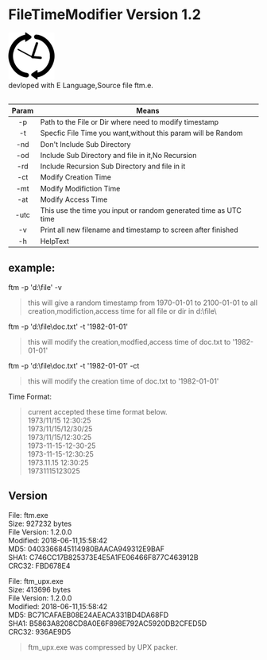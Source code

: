 # FileTimeModifier Version 1.2
![ICON](https://github.com/Arryboom/FTM/blob/master/clock_93.613766730402px_1159590.png)  
devloped with E Language,Source file ftm.e.
## 
|     Param      | Means                                       |
| :----------: | ---------------------------------------- |
|   -p   | Path to the File or Dir where need to modify timestamp  |
| -t | Specfic File Time you want,without this param will be Random |
| -nd | Don't Include Sub Directory |
| -od | Include Sub Directory and file in it,No Recursion |
| -rd | Include Recursion Sub Directory and file in it    |
| -ct | Modify Creation Time |
| -mt | Modify Modifiction Time |
| -at | Modify Access Time  |
| -utc | This use the time you input or random generated time as UTC time |
| -v | Print all new filename and timestamp to screen after finished  |
| -h | HelpText  |
## 
## example:
ftm -p 'd:\file\' -v


> this will give a random timestamp from 1970-01-01 to 2100-01-01
 to all creation,modifiction,access time for all file or dir in d:\file\
 
ftm -p 'd:\file\doc.txt' -t '1982-01-01' 
> this will modify the creation,modfied,access time of doc.txt to 
 '1982-01-01'
 
ftm -p 'd:\file\doc.txt' -t '1982-01-01' -ct 
> this will modify the creation time of doc.txt to '1982-01-01'

Time Format:
>current accepted these time format below.  
1973/11/15 12:30:25  
1973/11/15/12/30/25  
1973/11/15/12:30:25  
1973-11-15-12-30-25  
1973-11-15-12:30:25  
1973.11.15 12:30:25  
19731115123025  

## Version

File: ftm.exe  
Size: 927232 bytes  
File Version: 1.2.0.0  
Modified: 2018-06-11,15:58:42  
MD5: 0403366845114980BAACA949312E9BAF  
SHA1: C746CC17B825373E4E5A1FE06466F877C463912B  
CRC32: FBD678E4  

File: ftm_upx.exe  
Size: 413696 bytes  
File Version: 1.2.0.0  
Modified: 2018-06-11,15:58:42  
MD5: BC71CAFAEB08E24AEACA331BD4DA68FD  
SHA1: B5863A8208CD8A0E6F898E792AC5920DB2CFED5D  
CRC32: 936AE9D5  

>ftm_upx.exe was compressed by UPX packer. 